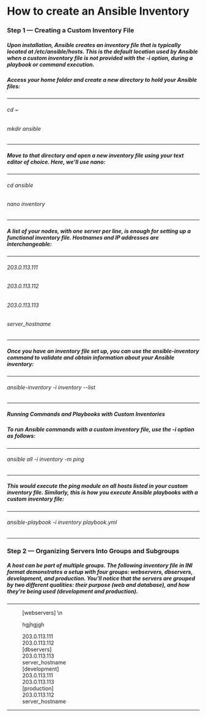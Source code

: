 # How to create an Ansible Inventory
### Step 1 — Creating a Custom Inventory File
##### Upon installation, Ansible creates an inventory file that is typically located at /etc/ansible/hosts. This is the default location used by Ansible when a custom inventory file is not provided with the -i option, during a playbook or command execution.

##### Access your home folder and create a new directory to hold your Ansible files:

------------------
###### cd ~
###### mkdir ansible
------------------

##### Move to that directory and open a new inventory file using your text editor of choice. Here, we’ll use nano:

------------------
###### cd ansible
###### nano inventory
------------------

##### A list of your nodes, with one server per line, is enough for setting up a functional inventory file. Hostnames and IP addresses are interchangeable:
------------------
###### 203.0.113.111
###### 203.0.113.112
###### 203.0.113.113
###### server_hostname
------------------

##### Once you have an inventory file set up, you can use the ansible-inventory command to validate and obtain information about your Ansible inventory:
------------------
###### ansible-inventory -i inventory --list
------------------

##### Running Commands and Playbooks with Custom Inventories
##### To run Ansible commands with a custom inventory file, use the -i option as follows:
------------------
###### ansible all -i inventory -m ping
------------------
##### This would execute the ping module on all hosts listed in your custom inventory file. Similarly, this is how you execute Ansible playbooks with a custom inventory file:
------------------
###### ansible-playbook -i inventory playbook.yml
------------------


### Step 2 — Organizing Servers Into Groups and Subgroups
##### A host can be part of multiple groups. The following inventory file in INI format demonstrates a setup with four groups: webservers, dbservers, development, and production. You’ll notice that the servers are grouped by two different qualities: their purpose (web and database), and how they’re being used (development and production).
------------------
<dl>
  <dd>[webservers]
  \n
  
  
  
  hgjhgjgh</dd>
  <dd>203.0.113.111</dd>
  <dd>203.0.113.112</dd>
  
  <dd>    </dd>
  
  <dd>[dbservers]</dd>
  <dd>203.0.113.113</dd>
  <dd>server_hostname</dd>
  
  <dd>   </dd>
  
  <dd>[development]</dd>
  <dd>203.0.113.111</dd>
  <dd>203.0.113.113</dd>
  
  <dd>    </dd>
  
  <dd>[production]</dd>
  <dd>203.0.113.112</dd>
  <dd>server_hostname</dd>
</dl>














------------------


